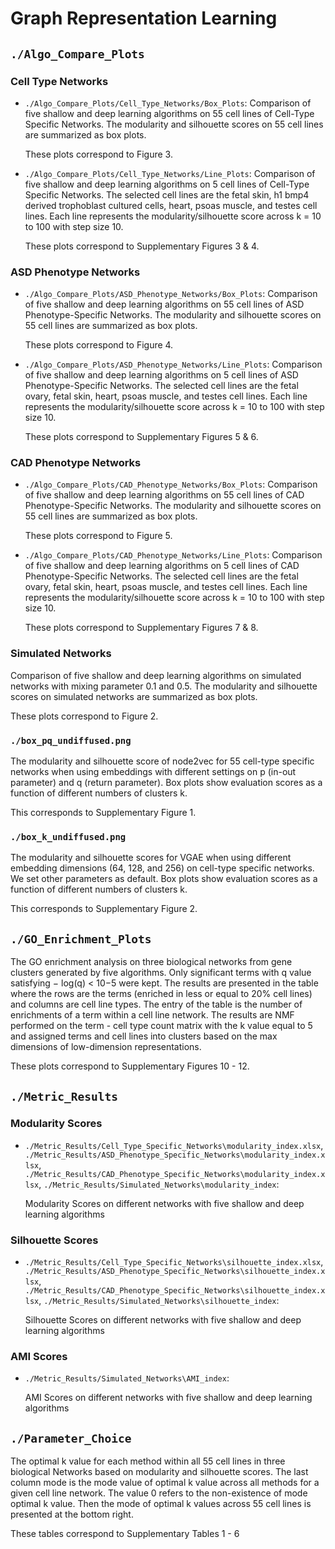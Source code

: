 # Graph Representation Learning

## `./Algo_Compare_Plots`

### Cell Type Networks

- `./Algo_Compare_Plots/Cell_Type_Networks/Box_Plots`:
    Comparison of five shallow and deep learning algorithms on 55 cell lines of Cell-Type Specific Networks. The modularity and silhouette scores on 55 cell lines are summarized as box plots.

  These plots correspond to Figure 3.
- `./Algo_Compare_Plots/Cell_Type_Networks/Line_Plots`:
    Comparison of five shallow and deep learning algorithms on 5 cell lines of Cell-Type Specific Networks. The selected cell lines are the fetal skin, h1 bmp4 derived trophoblast cultured cells, heart, psoas muscle, and testes cell lines. Each line represents the modularity/silhouette score across k = 10 to 100 with step size 10.

  These plots correspond to Supplementary Figures 3 & 4.

### ASD Phenotype Networks

- `./Algo_Compare_Plots/ASD_Phenotype_Networks/Box_Plots`:
    Comparison of five shallow and deep learning algorithms on 55 cell lines of ASD Phenotype-Specific Networks. The modularity and silhouette scores on 55 cell lines are summarized as box plots.

  These plots correspond to Figure 4.
- `./Algo_Compare_Plots/ASD_Phenotype_Networks/Line_Plots`:
    Comparison of five shallow and deep learning algorithms on 5 cell lines of ASD Phenotype-Specific Networks. The selected cell lines are the fetal ovary, fetal skin, heart, psoas muscle, and testes cell lines. Each line represents the modularity/silhouette score across k = 10 to 100 with step size 10.

  These plots correspond to Supplementary Figures 5 & 6.

### CAD Phenotype Networks

- `./Algo_Compare_Plots/CAD_Phenotype_Networks/Box_Plots`:
    Comparison of five shallow and deep learning algorithms on 55 cell lines of CAD Phenotype-Specific Networks. The modularity and silhouette scores on 55 cell lines are summarized as box plots.

  These plots correspond to Figure 5.
- `./Algo_Compare_Plots/CAD_Phenotype_Networks/Line_Plots`:
    Comparison of five shallow and deep learning algorithms on 5 cell lines of CAD Phenotype-Specific Networks. The selected cell lines are the fetal ovary, fetal skin, heart, psoas muscle, and testes cell lines. Each line represents the modularity/silhouette score across k = 10 to 100 with step size 10.

  These plots correspond to Supplementary Figures 7 & 8.

### Simulated Networks

Comparison of five shallow and deep learning algorithms on simulated networks with mixing parameter 0.1 and 0.5. The modularity and silhouette scores on simulated networks are summarized as box plots. 

These plots correspond to Figure 2.

### `./box_pq_undiffused.png`

The modularity and silhouette score of node2vec for 55 cell-type specific networks when using embeddings with different settings on p (in-out parameter) and q (return parameter). Box plots show evaluation scores as a function of different numbers of clusters k. 

This corresponds to Supplementary Figure 1.

### `./box_k_undiffused.png`

The modularity and silhouette scores for VGAE when using different embedding dimensions (64, 128, and 256) on cell-type specific networks. We set other parameters as default. Box plots show evaluation scores as a function of different numbers of clusters k. 

This corresponds to Supplementary Figure 2.

## `./GO_Enrichment_Plots`

The GO enrichment analysis on three biological networks from gene clusters generated by five algorithms. Only significant terms with q value satisfying − log(q) < 10−5 were kept. The results are presented in the table where the rows are the terms (enriched in less
or equal to 20% cell lines) and columns are cell line types. The entry of the table is the number of enrichments of a term within a cell line network. The results are NMF performed on the term - cell type count matrix with the k value equal to 5 and assigned terms and cell lines into clusters based on the max dimensions of low-dimension representations.

These plots correspond to Supplementary Figures 10 - 12.

##  `./Metric_Results`

### Modularity Scores

- `./Metric_Results/Cell_Type_Specific_Networks\modularity_index.xlsx`, `./Metric_Results/ASD_Phenotype_Specific_Networks\modularity_index.xlsx`, `./Metric_Results/CAD_Phenotype_Specific_Networks\modularity_index.xlsx`, `./Metric_Results/Simulated_Networks\modularity_index`:

  Modularity Scores on different networks with five shallow and deep learning algorithms

### Silhouette Scores

- `./Metric_Results/Cell_Type_Specific_Networks\silhouette_index.xlsx`, `./Metric_Results/ASD_Phenotype_Specific_Networks\silhouette_index.xlsx`, `./Metric_Results/CAD_Phenotype_Specific_Networks\silhouette_index.xlsx`, `./Metric_Results/Simulated_Networks\silhouette_index`:

  Silhouette Scores on different networks with five shallow and deep learning algorithms

### AMI Scores
- `./Metric_Results/Simulated_Networks\AMI_index`:

  AMI Scores on different networks with five shallow and deep learning algorithms

## `./Parameter_Choice`

The optimal k value for each method within all 55 cell lines in three biological Networks based on modularity and silhouette scores. The last column mode is the mode value of optimal k value across all methods for a given cell line network. The value 0 refers to the non-existence of mode
optimal k value. Then the mode of optimal k values across 55 cell lines is presented at the bottom right.

These tables correspond to Supplementary Tables 1 - 6

